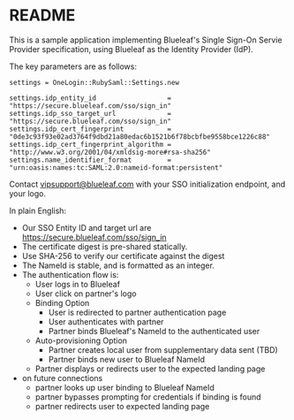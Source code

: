 # README

This is a sample application implementing Blueleaf's Single Sign-On Servie Provider specification, using Blueleaf as the Identity Provider (IdP).

The key parameters are as follows:

    settings = OneLogin::RubySaml::Settings.new

    settings.idp_entity_id                  = "https://secure.blueleaf.com/sso/sign_in"
    settings.idp_sso_target_url             = "https://secure.blueleaf.com/sso/sign_in"
    settings.idp_cert_fingerprint           = "0de3c93f93e02ad3764f9dbd21a80edac6b1521b6f78bcbfbe9558bce1226c88"
    settings.idp_cert_fingerprint_algorithm = "http://www.w3.org/2001/04/xmldsig-more#rsa-sha256"
    settings.name_identifier_format         = "urn:oasis:names:tc:SAML:2.0:nameid-format:persistent"

Contact vipsupport@blueleaf.com with your SSO initialization endpoint, and your logo.

In plain English:

* Our SSO Entity ID and target url are https://secure.blueleaf.com/sso/sign_in
* The certificate digest is pre-shared statically.
* Use SHA-256 to verify our certificate against the digest
* The NameId is stable, and is formatted as an integer.
* The authentication flow is:
  * User logs in to Blueleaf
  * User click on partner's logo
  * Binding Option
    * User is redirected to partner authentication page
    * User authenticates with partner
    * Partner binds Blueleaf's NameId to the authenticated user
  * Auto-provisioning Option
    * Partner creates local user from supplementary data sent (TBD)
    * Partner binds new user to Blueleaf NameId
  * Partner displays or redirects user to the expected landing page
* on future connections
  * partner looks up user binding to Blueleaf NameId
  * partner bypasses prompting for credentials if binding is found
  * partner redirects user to expected landing page
